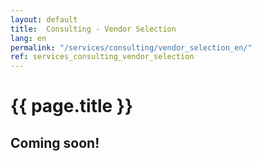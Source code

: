 ```yaml
---
layout: default
title:  Consulting - Vendor Selection
lang: en
permalink: "/services/consulting/vendor_selection_en/"
ref: services_consulting_vendor_selection
---
```

# {{ page.title }}
## Coming soon!
